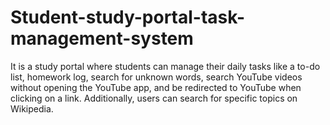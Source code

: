 # Student-study-portal-task-management-system
It is a study portal where students can manage their daily tasks like a to-do list, homework log, search for unknown words, search YouTube videos without opening the YouTube app, and be redirected to YouTube when clicking on a link. Additionally, users can search for specific topics on Wikipedia.
